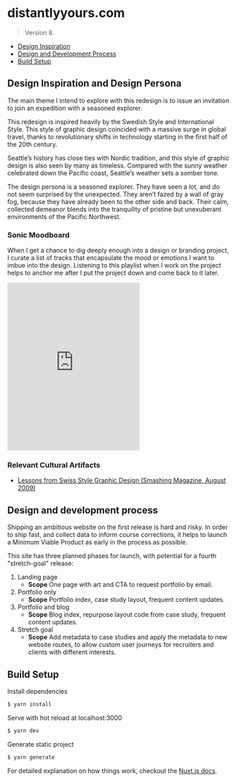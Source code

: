 # distantlyyours.com

> Version 8.

* [Design Inspiration](#design-inspiration)
* [Design and Development Process](#design-and-development-process)
* [Build Setup](#build-setup)

## Design Inspiration and Design Persona

The main theme I intend to explore with this redesign is to issue an invitation to join an expedition with a seasoned explorer.

This redesign is inspired heavily by the Swedish Style and International Style. This style of graphic design coincided with a massive surge in global travel, thanks to revolutionary shifts in technology starting in the first half of the 20th century.

Seattle’s history has close ties with Nordic tradition, and this style of graphic design is also seen by many as timeless. Compared with the sunny weather celebrated down the Pacific coast, Seattle’s weather sets a somber tone.

The design persona is a seasoned explorer. They have seen a lot, and do not seem surprised by the unexpected. They aren’t fazed by a wall of gray fog, because they have already been to the other side and back. Their calm, collected demeanor blends into the tranquility of pristine but unexuberant environments of the Pacific Northwest.

### Sonic Moodboard

When I get a chance to dig deeply enough into a design or branding project, I curate a list of tracks that encapsulate the mood or emotions I want to imbue into the design. Listening to this playlist when I work on the project helps to anchor me after I put the project down and come back to it later.

<iframe src="https://open.spotify.com/embed/user/222a4yr6cein4qwin7hhkus7a/playlist/0eouNA79O4qYBqlXTb2N0I" width="300" height="380" frameborder="0" allowtransparency="true" allow="encrypted-media"></iframe>

### Relevant Cultural Artifacts
* [Lessons from Swiss Style Graphic Design (Smashing Magazine, August 2009)](https://www.smashingmagazine.com/2009/07/lessons-from-swiss-style-graphic-design/)

## Design and development process

Shipping an ambitious website on the first release is hard and risky. In order to ship fast, and collect data to inform course corrections, it helps to launch a Minimum Viable Product as early in the process as possible.

This site has three planned phases for launch, with potential for a fourth "stretch-goal" release:

1. Landing page
   * **Scope** One page with art and CTA to request portfolio by email.
2. Portfolio only
   * **Scope** Portfolio index, case study layout, frequent content updates.
3. Portfolio and blog
   * **Scope** Blog index, repurpose layout code from case study, frequent content updates.
4. Stretch goal
   * **Scope** Add metadata to case studies and apply the metadata to new website routes, to allow custom user journeys for recruiters and clients with different interests.

## Build Setup

Install dependencies

``` bash
$ yarn install
```

Serve with hot reload at localhost:3000
``` bash
$ yarn dev
```

Generate static project
``` bash
$ yarn generate
```

For detailed explanation on how things work, checkout the [Nuxt.js docs](https://github.com/nuxt/nuxt.js).
